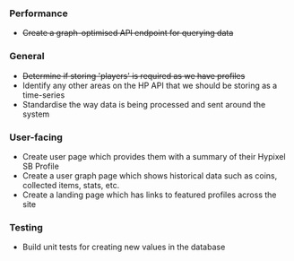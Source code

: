 ### Performance
- ~~Create a graph-optimised API endpoint for querying data~~


### General
- ~~Determine if storing 'players' is required as we have profiles~~
- Identify any other areas on the HP API that we should be storing as a time-series
- Standardise the way data is being processed and sent around the system

### User-facing
- Create user page which provides them with a summary of their Hypixel SB Profile
- Create a user graph page which shows historical data such as coins, collected items, stats, etc.
- Create a landing page which has links to featured profiles across the site

### Testing
- Build unit tests for creating new values in the database
